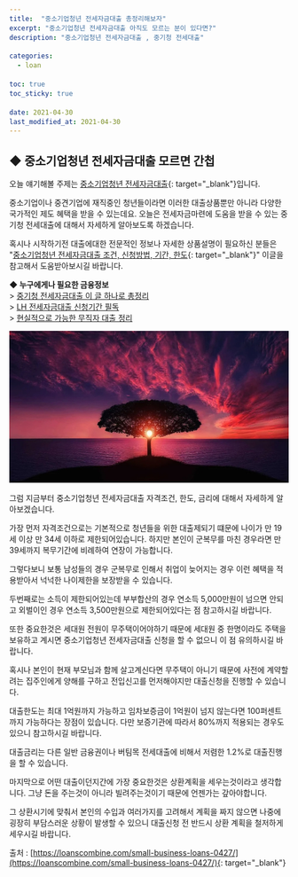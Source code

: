 ```yaml
---
title:  "중소기업청년 전세자금대출 총정리해보자"
excerpt: "중소기업청년 전세자금대출 아직도 모르는 분이 있다면?"
description: "중소기업청년 전세자금대출 , 중기청 전세대출"

categories:
  - loan

toc: true
toc_sticky: true
 
date: 2021-04-30
last_modified_at: 2021-04-30
---
```

## ◆ 중소기업청년 전세자금대출 모르면 간첩  
오늘 얘기해볼 주제는 [중소기업청년 전세자금대출](https://loanscombine.com/small-business-loans-0427/){: target="_blank"}입니다.

중소기업이나 중견기업에 재직중인 청년들이라면 이러한 대출상품뿐만 아니라 다양한 국가적인 제도 혜택을 받을 수 있는데요. 오늘은 전세자금마련에 도움을 받을 수 있는 중기청 전세대출에 대해서 자세하게 알아보도록 하겠습니다.

혹시나 시작하기전 대출에대한 전문적인 정보나 자세한 상품설명이 필요하신 분들은 "[중소기업청년 전세자금대출 조건, 신청방법, 기간, 한도](https://loanscombine.com/small-business-loans-0427/){: target="_blank"}" 이글을 참고해서 도움받아보시길 바랍니다.

**◆ 누구에게나 필요한 금융정보**  
\> [중기청 전세자금대출 이 글 하나로 총정리](https://goodloan.github.io/loan/2/)  
\> [LH 전세자금대출 신청기간 필독](https://goodloan.github.io/loan/3/)  
\> [현실적으로 가능한 무직자 대출 정리](https://goodloan.github.io/loan/4/)

<p style="text-align: center;"><img src="/assets/images/posting_img/21-04-30/1.jpg" title="중소기업청년 전세자금대출 자격조건" alt="중소기업청년 전세자금대출 자격조건 이미지"></p>

그럼 지금부터 중소기업청년 전세자금대출 자격조건, 한도, 금리에 대해서 자세하게 알아보겠습니다.

가장 먼저 자격조건으로는 기본적으로 청년들을 위한 대출제되기 떄문에 나이가 만 19세 이상 만 34세 이하로 제한되어있습니다. 하지만 본인이 군복무를 마친 경우라면 만 39세까지 복무기간에 비례하여 연장이 가능합니다.

그렇다보니 보통 남성들의 경우 군복무로 인해서 취업이 늦어지는 경우 이런 혜택을 적용받아서 넉넉한 나이제한을 보장받을 수 있습니다.

두번째로는 소득이 제한되어있는데 부부합산의 경우 연소득 5,000만원이 넘으면 안되고 외벌이인 경우 연소득 3,500만원으로 제한되어있다는 점 참고하시길 바랍니다.

또한 중요한것은 세대원 전원이 무주택이어야하기 때문에 세대원 중 한명이라도 주택을 보유하고 계시면 중소기업청년 전세자금대출 신청을 할 수 없으니 이 점 유의하시길 바랍니다.

혹시나 본인이 현재 부모님과 함께 살고계신다면 무주택이 아니기 때문에 사전에 계약할려는 집주인에게 양해를 구하고 전입신고를 먼저해야지만 대출신청을 진행할 수 있습니다.

대출한도는 최대 1억원까지 가능하고 임차보증금이 1억원이 넘지 않는다면 100퍼센트까지 가능하다는 장점이 있습니다. 다만 보증기관에 따라서 80%까지 적용되는 경우도 있으니 참고하시길 바랍니다.

대출금리는 다른 일반 금융권이나 버팀목 전세대출에 비해서 저렴한 1.2%로 대출진행을 할 수 있습니다.

마지막으로 어떤 대출이던지간에 가장 중요한것은 상환계획을 세우는것이라고 생각합니다. 그냥 돈을 주는것이 아니라 빌려주는것이기 때문에 언젠가는 갚아야합니다.

그 상환시기에 맞춰서 본인의 수입과 여러가지를 고려해서 계획을 짜지 않으면 나중에 굉장히 부담스러운 상황이 발생할 수 있으니 대출신청 전 반드시 상환 계획을 철저하게 세우시길 바랍니다.

출처 : [https://loanscombine.com/small-business-loans-0427/](https://loanscombine.com/small-business-loans-0427/){: target="_blank"}